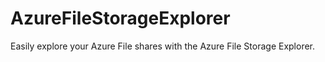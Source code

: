 # AzureFileStorageExplorer

Easily explore your Azure File shares with the Azure File Storage Explorer.
